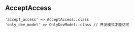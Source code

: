 
##  AcceptAccess


```text
'accept_access' => AcceptAccess::class
'only_dev_model' => OnlyDevModel::class // 开发模式才能访问

```
